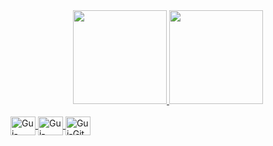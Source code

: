 <div align="center">
  <a href="https://github.com/guilhermescherer">
  <img height="150em" src="https://github-readme-stats.vercel.app/api?username=guilhermescherer&show_icons=true&theme=dark&include_all_commits=true&count_private=true"/>
  <img height="150em" src="https://github-readme-stats.vercel.app/api/top-langs/?username=guilhermescherer&layout=compact&langs_count=7&theme=dark"/>
</div>
  
<div style="display: inline_block"><br>
  <img align="center" alt="Gui-Java" height="30" width="40" src="https://cdn.jsdelivr.net/gh/devicons/devicon/icons/java/java-original-wordmark.svg">
  <img align="center" alt="Gui-Spring" height="30" width="40"src="https://cdn.jsdelivr.net/gh/devicons/devicon/icons/spring/spring-original.svg" />   
  <img align="center" alt="Gui-Git" height="30" width="40"src="https://cdn.jsdelivr.net/gh/devicons/devicon/icons/git/git-original.svg" />
</div>
  
  
  
          
          
          
